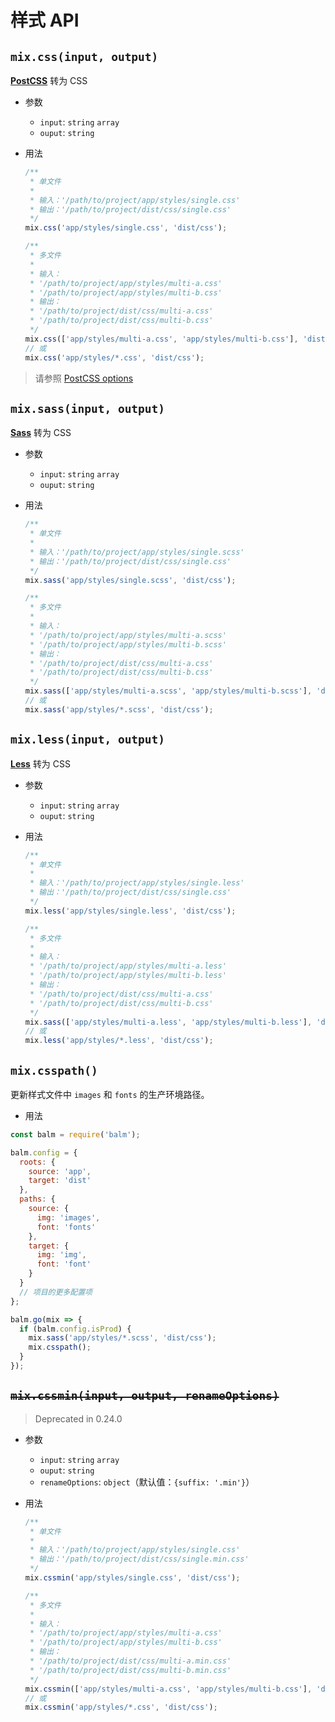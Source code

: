 # 样式 API

## `mix.css(input, output)`

**[PostCSS](http://postcss.org/)** 转为 CSS

- 参数
  - `input`: `string` `array`
  - `ouput`: `string`
- 用法

  ```js
  /**
   * 单文件
   *
   * 输入：'/path/to/project/app/styles/single.css'
   * 输出：'/path/to/project/dist/css/single.css'
   */
  mix.css('app/styles/single.css', 'dist/css');
  ```

  ```js
  /**
   * 多文件
   *
   * 输入：
   * '/path/to/project/app/styles/multi-a.css'
   * '/path/to/project/app/styles/multi-b.css'
   * 输出：
   * '/path/to/project/dist/css/multi-a.css'
   * '/path/to/project/dist/css/multi-b.css'
   */
  mix.css(['app/styles/multi-a.css', 'app/styles/multi-b.css'], 'dist/css');
  // 或
  mix.css('app/styles/*.css', 'dist/css');
  ```

> 请参照 [PostCSS options](../configuration/styles.md#stylespostcssplugins)

## `mix.sass(input, output)`

**[Sass](http://sass-lang.com/)** 转为 CSS

- 参数
  - `input`: `string` `array`
  - `ouput`: `string`
- 用法

  ```js
  /**
   * 单文件
   *
   * 输入：'/path/to/project/app/styles/single.scss'
   * 输出：'/path/to/project/dist/css/single.css'
   */
  mix.sass('app/styles/single.scss', 'dist/css');
  ```

  ```js
  /**
   * 多文件
   *
   * 输入：
   * '/path/to/project/app/styles/multi-a.scss'
   * '/path/to/project/app/styles/multi-b.scss'
   * 输出：
   * '/path/to/project/dist/css/multi-a.css'
   * '/path/to/project/dist/css/multi-b.css'
   */
  mix.sass(['app/styles/multi-a.scss', 'app/styles/multi-b.scss'], 'dist/css');
  // 或
  mix.sass('app/styles/*.scss', 'dist/css');
  ```

## `mix.less(input, output)`

**[Less](http://lesscss.org/)** 转为 CSS

- 参数
  - `input`: `string` `array`
  - `ouput`: `string`
- 用法

  ```js
  /**
   * 单文件
   *
   * 输入：'/path/to/project/app/styles/single.less'
   * 输出：'/path/to/project/dist/css/single.css'
   */
  mix.less('app/styles/single.less', 'dist/css');
  ```

  ```js
  /**
   * 多文件
   *
   * 输入：
   * '/path/to/project/app/styles/multi-a.less'
   * '/path/to/project/app/styles/multi-b.less'
   * 输出：
   * '/path/to/project/dist/css/multi-a.css'
   * '/path/to/project/dist/css/multi-b.css'
   */
  mix.sass(['app/styles/multi-a.less', 'app/styles/multi-b.less'], 'dist/css');
  // 或
  mix.less('app/styles/*.less', 'dist/css');
  ```

## `mix.csspath()`

更新样式文件中 `images` 和 `fonts` 的生产环境路径。

- 用法

```js
const balm = require('balm');

balm.config = {
  roots: {
    source: 'app',
    target: 'dist'
  },
  paths: {
    source: {
      img: 'images',
      font: 'fonts'
    },
    target: {
      img: 'img',
      font: 'font'
    }
  }
  // 项目的更多配置项
};

balm.go(mix => {
  if (balm.config.isProd) {
    mix.sass('app/styles/*.scss', 'dist/css');
    mix.csspath();
  }
});
```

## <del>`mix.cssmin(input, output, renameOptions)`</del>

> Deprecated in 0.24.0

- 参数
  - `input`: `string` `array`
  - `ouput`: `string`
  - `renameOptions`: `object`（默认值：`{suffix: '.min'}`）
- 用法

  ```js
  /**
   * 单文件
   *
   * 输入：'/path/to/project/app/styles/single.css'
   * 输出：'/path/to/project/dist/css/single.min.css'
   */
  mix.cssmin('app/styles/single.css', 'dist/css');
  ```

  ```js
  /**
   * 多文件
   *
   * 输入：
   * '/path/to/project/app/styles/multi-a.css'
   * '/path/to/project/app/styles/multi-b.css'
   * 输出：
   * '/path/to/project/dist/css/multi-a.min.css'
   * '/path/to/project/dist/css/multi-b.min.css'
   */
  mix.cssmin(['app/styles/multi-a.css', 'app/styles/multi-b.css'], 'dist/css');
  // 或
  mix.cssmin('app/styles/*.css', 'dist/css');
  ```

